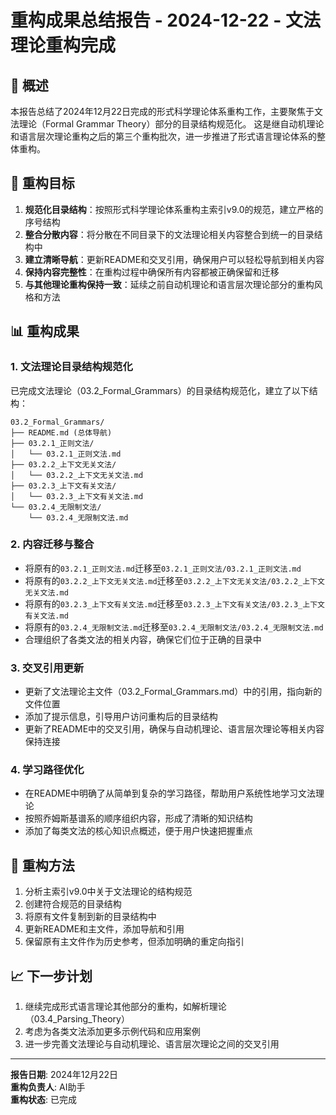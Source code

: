 # 重构成果总结报告 - 2024-12-22 - 文法理论重构完成

## 📝 概述

本报告总结了2024年12月22日完成的形式科学理论体系重构工作，主要聚焦于文法理论（Formal Grammar Theory）部分的目录结构规范化。
这是继自动机理论和语言层次理论重构之后的第三个重构批次，进一步推进了形式语言理论体系的整体重构。

## 🎯 重构目标

1. **规范化目录结构**：按照形式科学理论体系重构主索引v9.0的规范，建立严格的序号结构
2. **整合分散内容**：将分散在不同目录下的文法理论相关内容整合到统一的目录结构中
3. **建立清晰导航**：更新README和交叉引用，确保用户可以轻松导航到相关内容
4. **保持内容完整性**：在重构过程中确保所有内容都被正确保留和迁移
5. **与其他理论重构保持一致**：延续之前自动机理论和语言层次理论部分的重构风格和方法

## 📊 重构成果

### 1. 文法理论目录结构规范化

已完成文法理论（03.2_Formal_Grammars）的目录结构规范化，建立了以下结构：

```text
03.2_Formal_Grammars/
├── README.md (总体导航)
├── 03.2.1_正则文法/
│   └── 03.2.1_正则文法.md
├── 03.2.2_上下文无关文法/
│   └── 03.2.2_上下文无关文法.md
├── 03.2.3_上下文有关文法/
│   └── 03.2.3_上下文有关文法.md
└── 03.2.4_无限制文法/
    └── 03.2.4_无限制文法.md
```

### 2. 内容迁移与整合

- 将原有的`03.2.1_正则文法.md`迁移至`03.2.1_正则文法/03.2.1_正则文法.md`
- 将原有的`03.2.2_上下文无关文法.md`迁移至`03.2.2_上下文无关文法/03.2.2_上下文无关文法.md`
- 将原有的`03.2.3_上下文有关文法.md`迁移至`03.2.3_上下文有关文法/03.2.3_上下文有关文法.md`
- 将原有的`03.2.4_无限制文法.md`迁移至`03.2.4_无限制文法/03.2.4_无限制文法.md`
- 合理组织了各类文法的相关内容，确保它们位于正确的目录中

### 3. 交叉引用更新

- 更新了文法理论主文件（03.2_Formal_Grammars.md）中的引用，指向新的文件位置
- 添加了提示信息，引导用户访问重构后的目录结构
- 更新了README中的交叉引用，确保与自动机理论、语言层次理论等相关内容保持连接

### 4. 学习路径优化

- 在README中明确了从简单到复杂的学习路径，帮助用户系统性地学习文法理论
- 按照乔姆斯基谱系的顺序组织内容，形成了清晰的知识结构
- 添加了每类文法的核心知识点概述，便于用户快速把握重点

## 🔄 重构方法

1. 分析主索引v9.0中关于文法理论的结构规范
2. 创建符合规范的目录结构
3. 将原有文件复制到新的目录结构中
4. 更新README和主文件，添加导航和引用
5. 保留原有主文件作为历史参考，但添加明确的重定向指引

## 📈 下一步计划

1. 继续完成形式语言理论其他部分的重构，如解析理论（03.4_Parsing_Theory）
2. 考虑为各类文法添加更多示例代码和应用案例
3. 进一步完善文法理论与自动机理论、语言层次理论之间的交叉引用

---

**报告日期**: 2024年12月22日  
**重构负责人**: AI助手  
**重构状态**: 已完成
